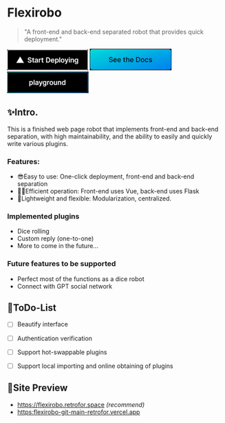 # Flexirobo

> "A front-end and back-end separated robot that provides quick deployment."

<a style="text-decoration:none" href="https://vercel.com/new/clone?repository-url=https://github.com/retrofor/Flexirobo" target="_blank">
    <img src="./img/vercel.png" alt="Website">
</a>

<a style="text-decoration:none" href="https://flexirobo.retrofor.space" target="_blank">
    <img src="./img/Docs.png" alt="Website">
</a>

<a style="text-decoration:none" href="https://flexirobo.retrofor.space/playground" target="_blank">
    <img src="./img/playground.png" alt="Website">
</a>

## ✨Intro.

This is a finished web page robot that implements front-end and back-end separation, with high maintainability, and the ability to easily and quickly write various plugins.


### Features:

- 😎Easy to use: One-click deployment, front-end and back-end separation
- 🐱‍🏍Efficient operation: Front-end uses Vue, back-end uses Flask
- 💎Lightweight and flexible: Modularization, centralized.


### Implemented plugins

- Dice rolling
- Custom reply (one-to-one)
- More to come in the future...

### Future features to be supported

- Perfect most of the functions as a dice robot
- Connect with GPT social network


## 📌ToDo-List

- [ ] Beautify interface
- [ ] Authentication verification
- [ ] Support hot-swappable plugins
- [ ] Support local importing and online obtaining of plugins


## 🌈Site Preview

- <https://flexirobo.retrofor.space> _(recommend)_
- <https:flexirobo-git-main-retrofor.vercel.app>
